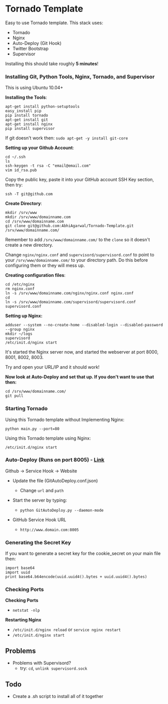 Tornado Template
================================

Easy to use Tornado template. This stack uses:

- Tornado
- Nginx
- Auto-Deploy (Git Hook)
- Twitter Bootstrap
- Supervisor

Installing this should take roughly **5 minutes**!

### Installing Git, Python Tools, Nginx, Tornado, and Supervisor

This is using Ubuntu 10.04+

**Installing the Tools**:

```
apt-get install python-setuptools
easy_install pip
pip install tornado
apt-get install git
apt-get install nginx
pip install supervisor
```

If git doesn't work then: `sudo apt-get -y install git-core`

**Setting up your Github Account**:

```
cd ~/.ssh
ls
ssh-keygen -t rsa -C "email@email.com"
vim id_rsa.pub
```

Copy the public key, paste it into your GitHub account SSH Key section, then try:
```
ssh -T git@github.com
```

**Create Directory**:

```
mkdir /srv/www
mkdir /srv/www/domainname.com 
cd /srv/www/domainname.com
git clone git@github.com:AbhiAgarwal/Tornado-Template.git /srv/www/domainname.com/
```

Remember to add `/srv/www/domainname.com/` to the `clone` so it doesn't create a new directory.

Change `nginx/nginx.conf` and `supervisord/supervisord.conf` to point to your `/srv/www/domainname.com/` to your directory path. Do this before configuring them or they will mess up.

**Creating configuration files**:

```
cd /etc/nginx
rm nginx.conf
ln -s /srv/www/domainname.com/nginx/nginx.conf nginx.conf
cd
ln -s /srv/www/domainname.com/supervisord/supervisord.conf supervisord.conf
```

**Setting up Nginx:**

```
adduser --system --no-create-home --disabled-login --disabled-password --group nginx
mkdir ~/logs
supervisord
/etc/init.d/nginx start
```

It's started the Nginx server now, and started the webserver at port 8000, 8001, 8002, 8003. 

Try and open your URL/IP and it should work!

**Now look at Auto-Deploy and set that up. If you don't want to use that then:**

```
cd /srv/www/domainname.com/
git pull
```

### Starting Tornado

Using this Tornado template without Implementing Nginx:

`python main.py --port=80`

Using this Tornado template using Nginx:

`/etc/init.d/nginx start`

### Auto-Deploy (Runs on port 8005) - [Link](https://github.com/logsol/Github-Auto-Deploy) ###

Github -> Service Hook -> Website

- Update the file (GitAutoDeploy.conf.json)
    - Change `url` and `path`

- Start the server by typing:
    - `python GitAutoDeploy.py --daemon-mode`
- GitHub Service Hook URL
    - `http://www.domain.com:8005`

### Generating the Secret Key ###

If you want to generate a secret key for the cookie_secret on your main file then:
```
import base64
import uuid
print base64.b64encode(uuid.uuid4().bytes + uuid.uuid4().bytes)
```

### Checking Ports ###

**Checking Ports**
- `netstat -nlp`

**Restarting Nginx**
- `/etc/init.d/nginx reload` or `service nginx restart`
- `/etc/init.d/nginx start`

## Problems

- Problems with Supervisord?
    - try: `cd`, `unlink supervisord.sock`

## Todo

* Create a .sh script to install all of it together
